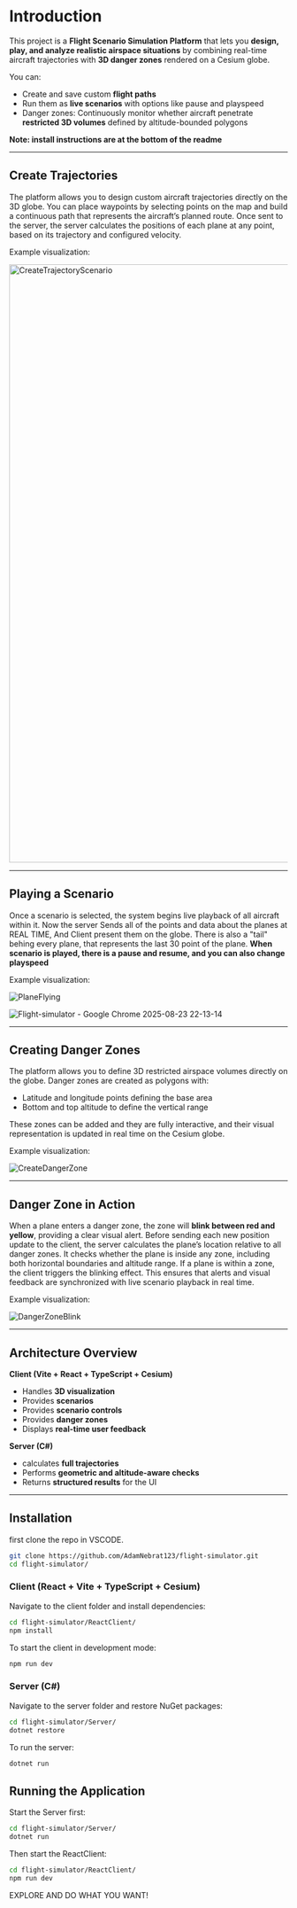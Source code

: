 # Introduction

This project is a **Flight Scenario Simulation Platform** that lets you **design, play, and analyze realistic airspace situations** by combining real-time aircraft trajectories with **3D danger zones** rendered on a Cesium globe.  

You can:  
- Create and save custom **flight paths**  
- Run them as **live scenarios**  with options like pause and playspeed
- Danger zones: Continuously monitor whether aircraft penetrate **restricted 3D volumes** defined by altitude-bounded polygons
  
**Note: install instructions are at the bottom of the readme**

---
## Create Trajectories

The platform allows you to design custom aircraft trajectories directly on the 3D globe.
You can place waypoints by selecting points on the map and build a continuous path that represents the aircraft’s planned route.
Once sent to the server, the server calculates the positions of each plane at any point, based on its trajectory and configured velocity.

Example visualization:

<img width="1920" height="1080" alt="CreateTrajectoryScenario" src="https://github.com/user-attachments/assets/b2ee287e-bdc6-4332-b426-1572742bb275" />


---
## Playing a Scenario

Once a scenario is selected, the system begins live playback of all aircraft within it.
Now the server Sends all of the points and data about the planes at REAL TIME, And Client present them on the globe.
There is also a "tail" behing every plane, that represents the last 30 point of the plane.
**When scenario is played, there is a pause and resume, and you can also change playspeed**

Example visualization:


![PlaneFlying](https://github.com/user-attachments/assets/172c6a24-76b6-4d90-aafa-b1a4470e03b3)

![_Flight-simulator - Google Chrome_ 2025-08-23 22-13-14](https://github.com/user-attachments/assets/6888a5e8-e5af-46d0-9825-c0b595e348a5)


---

## Creating Danger Zones

The platform allows you to define 3D restricted airspace volumes directly on the globe.
Danger zones are created as polygons with:
- Latitude and longitude points defining the base area
- Bottom and top altitude to define the vertical range

These zones can be added and they are fully interactive, and their visual representation is updated in real time on the Cesium globe.

Example visualization:

![CreateDangerZone](https://github.com/user-attachments/assets/e34512ba-6f39-4e9a-8b60-a6eee6b6273d)

---

## Danger Zone in Action

When a plane enters a danger zone, the zone will **blink between red and yellow**, providing a clear visual alert.
Before sending each new position update to the client, the server calculates the plane’s location relative to all danger zones.
It checks whether the plane is inside any zone, including both horizontal boundaries and altitude range.
If a plane is within a zone, the client triggers the blinking effect.
This ensures that alerts and visual feedback are synchronized with live scenario playback in real time.

Example visualization:

![DangerZoneBlink](https://github.com/user-attachments/assets/4d08b0d6-71bc-4d30-8adf-c6b8d542a0f2)

---

## Architecture Overview

**Client (Vite + React + TypeScript + Cesium)**  
- Handles **3D visualization**
- Provides **scenarios**
- Provides **scenario controls**  
- Provides **danger zones**  
- Displays **real-time user feedback**  

**Server (C#)**  
- calculates **full trajectories**
- Performs **geometric and altitude-aware checks**  
- Returns **structured results** for the UI

  
---

## Installation
first clone the repo in VSCODE.
```bash
git clone https://github.com/AdamNebrat123/flight-simulator.git
cd flight-simulator/
```

### Client (React + Vite + TypeScript + Cesium)
Navigate to the client folder and install dependencies:

```bash
cd flight-simulator/ReactClient/
npm install
```
To start the client in development mode:
```bash
npm run dev
```

### Server (C#)
Navigate to the server folder and restore NuGet packages:
```bash
cd flight-simulator/Server/
dotnet restore
```
To run the server:
```bash
dotnet run
```

## Running the Application
Start the Server first:
```bash
cd flight-simulator/Server/
dotnet run
```
Then start the ReactClient:
```bash
cd flight-simulator/ReactClient/
npm run dev
```
EXPLORE AND DO WHAT YOU WANT!

